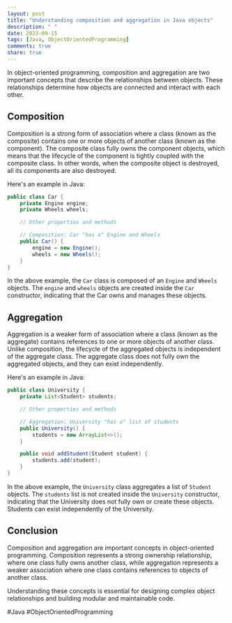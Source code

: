 ```yaml
---
layout: post
title: "Understanding composition and aggregation in Java objects"
description: " "
date: 2023-09-15
tags: [Java, ObjectOrientedProgramming]
comments: true
share: true
---
```


In object-oriented programming, composition and aggregation are two important concepts that describe the relationships between objects. These relationships determine how objects are connected and interact with each other.

## Composition

Composition is a strong form of association where a class (known as the composite) contains one or more objects of another class (known as the component). The composite class fully owns the component objects, which means that the lifecycle of the component is tightly coupled with the composite class. In other words, when the composite object is destroyed, all its components are also destroyed.

Here's an example in Java:

```java
public class Car {
    private Engine engine;
    private Wheels wheels;

    // Other properties and methods

    // Composition: Car "has a" Engine and Wheels
    public Car() {
        engine = new Engine();
        wheels = new Wheels();
    }
}
```

In the above example, the `Car` class is composed of an `Engine` and `Wheels` objects. The `engine` and `wheels` objects are created inside the `Car` constructor, indicating that the Car owns and manages these objects.

## Aggregation

Aggregation is a weaker form of association where a class (known as the aggregate) contains references to one or more objects of another class. Unlike composition, the lifecycle of the aggregated objects is independent of the aggregate class. The aggregate class does not fully own the aggregated objects, and they can exist independently.

Here's an example in Java:

```java
public class University {
    private List<Student> students;

    // Other properties and methods

    // Aggregation: University "has a" list of students
    public University() {
        students = new ArrayList<>();
    }

    public void addStudent(Student student) {
        students.add(student);
    }
}
```

In the above example, the `University` class aggregates a list of `Student` objects. The `students` list is not created inside the `University` constructor, indicating that the University does not fully own or create these objects. Students can exist independently of the University.

## Conclusion

Composition and aggregation are important concepts in object-oriented programming. Composition represents a strong ownership relationship, where one class fully owns another class, while aggregation represents a weaker association where one class contains references to objects of another class.

Understanding these concepts is essential for designing complex object relationships and building modular and maintainable code.

#Java #ObjectOrientedProgramming